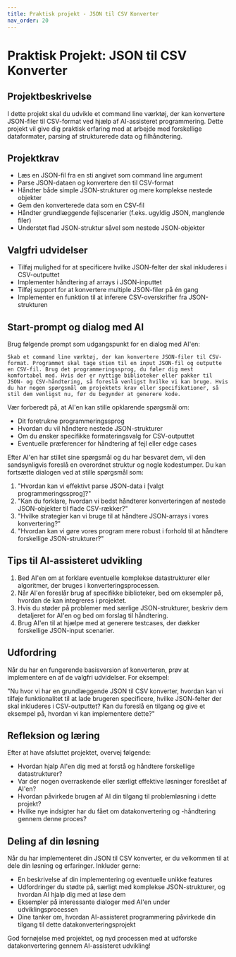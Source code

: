 ```yaml
---
title: Praktisk projekt - JSON til CSV Konverter
nav_order: 20
---
```


# Praktisk Projekt: JSON til CSV Konverter

## Projektbeskrivelse
I dette projekt skal du udvikle et command line værktøj, der kan konvertere JSON-filer til CSV-format ved hjælp af AI-assisteret programmering. Dette projekt vil give dig praktisk erfaring med at arbejde med forskellige dataformater, parsing af strukturerede data og filhåndtering.

## Projektkrav
- Læs en JSON-fil fra en sti angivet som command line argument
- Parse JSON-dataen og konvertere den til CSV-format
- Håndter både simple JSON-strukturer og mere komplekse nestede objekter
- Gem den konverterede data som en CSV-fil
- Håndter grundlæggende fejlscenarier (f.eks. ugyldig JSON, manglende filer)
- Understøt flad JSON-struktur såvel som nestede JSON-objekter

## Valgfri udvidelser
- Tilføj mulighed for at specificere hvilke JSON-felter der skal inkluderes i CSV-outputtet
- Implementer håndtering af arrays i JSON-inputtet
- Tilføj support for at konvertere multiple JSON-filer på én gang
- Implementer en funktion til at inferere CSV-overskrifter fra JSON-strukturen

## Start-prompt og dialog med AI

Brug følgende prompt som udgangspunkt for en dialog med AI'en:

```
Skab et command line værktøj, der kan konvertere JSON-filer til CSV-format. Programmet skal tage stien til en input JSON-fil og outputte en CSV-fil. Brug det programmeringssprog, du føler dig mest komfortabel med. Hvis der er nyttige biblioteker eller pakker til JSON- og CSV-håndtering, så foreslå venligst hvilke vi kan bruge. Hvis du har nogen spørgsmål om projektets krav eller specifikationer, så stil dem venligst nu, før du begynder at generere kode.
```

Vær forberedt på, at AI'en kan stille opklarende spørgsmål om:

- Dit foretrukne programmeringssprog
- Hvordan du vil håndtere nestede JSON-strukturer
- Om du ønsker specifikke formateringsvalg for CSV-outputtet
- Eventuelle præferencer for håndtering af fejl eller edge cases

Efter AI'en har stillet sine spørgsmål og du har besvaret dem, vil den sandsynligvis foreslå en overordnet struktur og nogle kodestumper. Du kan fortsætte dialogen ved at stille spørgsmål som:

1. "Hvordan kan vi effektivt parse JSON-data i [valgt programmeringssprog]?"
2. "Kan du forklare, hvordan vi bedst håndterer konverteringen af nestede JSON-objekter til flade CSV-rækker?"
3. "Hvilke strategier kan vi bruge til at håndtere JSON-arrays i vores konvertering?"
4. "Hvordan kan vi gøre vores program mere robust i forhold til at håndtere forskellige JSON-strukturer?"

## Tips til AI-assisteret udvikling
1. Bed AI'en om at forklare eventuelle komplekse datastrukturer eller algoritmer, der bruges i konverteringsprocessen.
2. Når AI'en foreslår brug af specifikke biblioteker, bed om eksempler på, hvordan de kan integreres i projektet.
3. Hvis du støder på problemer med særlige JSON-strukturer, beskriv dem detaljeret for AI'en og bed om forslag til håndtering.
4. Brug AI'en til at hjælpe med at generere testcases, der dækker forskellige JSON-input scenarier.

## Udfordring
Når du har en fungerende basisversion af konverteren, prøv at implementere en af de valgfri udvidelser. For eksempel:

"Nu hvor vi har en grundlæggende JSON til CSV konverter, hvordan kan vi tilføje funktionalitet til at lade brugeren specificere, hvilke JSON-felter der skal inkluderes i CSV-outputtet? Kan du foreslå en tilgang og give et eksempel på, hvordan vi kan implementere dette?"

## Refleksion og læring
Efter at have afsluttet projektet, overvej følgende:
- Hvordan hjalp AI'en dig med at forstå og håndtere forskellige datastrukturer?
- Var der nogen overraskende eller særligt effektive løsninger foreslået af AI'en?
- Hvordan påvirkede brugen af AI din tilgang til problemløsning i dette projekt?
- Hvilke nye indsigter har du fået om datakonvertering og -håndtering gennem denne proces?

## Deling af din løsning
Når du har implementeret din JSON til CSV konverter, er du velkommen til at dele din løsning og erfaringer. Inkluder gerne:
- En beskrivelse af din implementering og eventuelle unikke features
- Udfordringer du stødte på, særligt med komplekse JSON-strukturer, og hvordan AI hjalp dig med at løse dem
- Eksempler på interessante dialoger med AI'en under udviklingsprocessen
- Dine tanker om, hvordan AI-assisteret programmering påvirkede din tilgang til dette datakonverteringsprojekt

God fornøjelse med projektet, og nyd processen med at udforske datakonvertering gennem AI-assisteret udvikling!